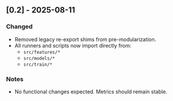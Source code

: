 ## [0.2] - 2025-08-11
### Changed
- Removed legacy re-export shims from pre-modularization.
- All runners and scripts now import directly from:
  - `src/features/*`
  - `src/models/*`
  - `src/train/*`
### Notes
- No functional changes expected. Metrics should remain stable.
